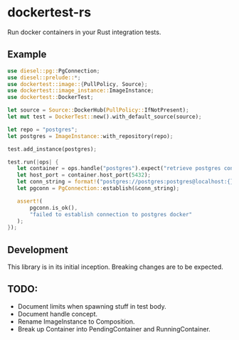 # dockertest-rs

Run docker containers in your Rust integration tests.

## Example

 ```rust
use diesel::pg::PgConnection;
use diesel::prelude::*;
use dockertest::image::{PullPolicy, Source};
use dockertest::image_instance::ImageInstance;
use dockertest::DockerTest;

let source = Source::DockerHub(PullPolicy::IfNotPresent);
let mut test = DockerTest::new().with_default_source(source);

let repo = "postgres";
let postgres = ImageInstance::with_repository(repo);

test.add_instance(postgres);

test.run(|ops| {
    let container = ops.handle("postgres").expect("retrieve postgres container");
    let host_port = container.host_port(5432);
    let conn_string = format!("postgres://postgres:postgres@localhost:{}", host_port);
    let pgconn = PgConnection::establish(&conn_string);

    assert!(
        pgconn.is_ok(),
        "failed to establish connection to postgres docker"
    );
});
```

## Development

This library is in its initial inception. Breaking changes are to be expected.

## TODO:
* Document limits when spawning stuff in test body.
* Document handle concept.
* Rename ImageInstance to Composition.
* Break up Container into PendingContainer and RunningContainer.

